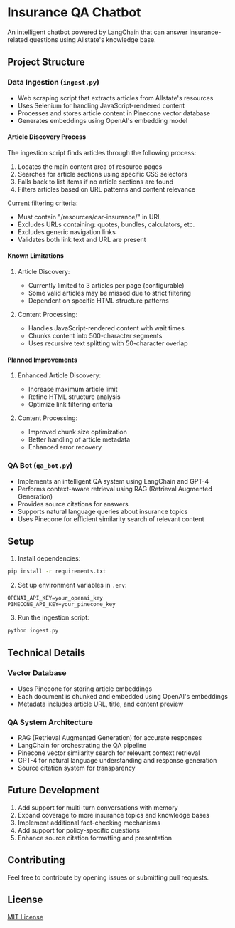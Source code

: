 # Insurance QA Chatbot

An intelligent chatbot powered by LangChain that can answer insurance-related questions using Allstate's knowledge base.

## Project Structure

### Data Ingestion (`ingest.py`)
- Web scraping script that extracts articles from Allstate's resources
- Uses Selenium for handling JavaScript-rendered content
- Processes and stores article content in Pinecone vector database
- Generates embeddings using OpenAI's embedding model

#### Article Discovery Process
The ingestion script finds articles through the following process:
1. Locates the main content area of resource pages
2. Searches for article sections using specific CSS selectors
3. Falls back to list items if no article sections are found
4. Filters articles based on URL patterns and content relevance

Current filtering criteria:
- Must contain "/resources/car-insurance/" in URL
- Excludes URLs containing: quotes, bundles, calculators, etc.
- Excludes generic navigation links
- Validates both link text and URL are present

#### Known Limitations
1. Article Discovery:
   - Currently limited to 3 articles per page (configurable)
   - Some valid articles may be missed due to strict filtering
   - Dependent on specific HTML structure patterns

2. Content Processing:
   - Handles JavaScript-rendered content with wait times
   - Chunks content into 500-character segments
   - Uses recursive text splitting with 50-character overlap

#### Planned Improvements
1. Enhanced Article Discovery:
   - Increase maximum article limit
   - Refine HTML structure analysis
   - Optimize link filtering criteria

2. Content Processing:
   - Improved chunk size optimization
   - Better handling of article metadata
   - Enhanced error recovery

### QA Bot (`qa_bot.py`)
- Implements an intelligent QA system using LangChain and GPT-4
- Performs context-aware retrieval using RAG (Retrieval Augmented Generation)
- Provides source citations for answers
- Supports natural language queries about insurance topics
- Uses Pinecone for efficient similarity search of relevant content

## Setup

1. Install dependencies:
```bash
pip install -r requirements.txt
```

2. Set up environment variables in `.env`:
```
OPENAI_API_KEY=your_openai_key
PINECONE_API_KEY=your_pinecone_key
```

3. Run the ingestion script:
```bash
python ingest.py
```

## Technical Details

### Vector Database
- Uses Pinecone for storing article embeddings
- Each document is chunked and embedded using OpenAI's embeddings
- Metadata includes article URL, title, and content preview

### QA System Architecture
- RAG (Retrieval Augmented Generation) for accurate responses
- LangChain for orchestrating the QA pipeline
- Pinecone vector similarity search for relevant context retrieval
- GPT-4 for natural language understanding and response generation
- Source citation system for transparency

## Future Development
1. Add support for multi-turn conversations with memory
2. Expand coverage to more insurance topics and knowledge bases
3. Implement additional fact-checking mechanisms
4. Add support for policy-specific questions
5. Enhance source citation formatting and presentation

## Contributing
Feel free to contribute by opening issues or submitting pull requests.

## License
[MIT License](LICENSE)
